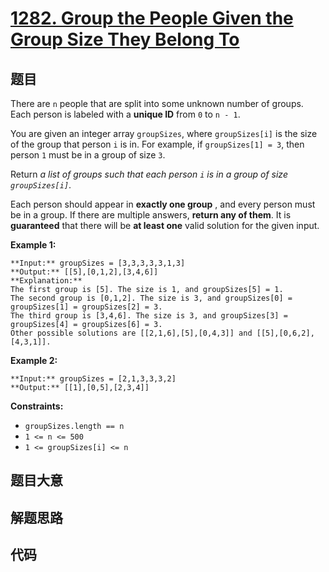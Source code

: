 # [1282. Group the People Given the Group Size They Belong To](https://leetcode.com/problems/group-the-people-given-the-group-size-they-belong-to)

## 题目

There are `n` people that are split into some unknown number of groups. Each
person is labeled with a  **unique ID**  from `0` to `n - 1`.

You are given an integer array `groupSizes`, where `groupSizes[i]` is the size
of the group that person `i` is in. For example, if `groupSizes[1] = 3`, then
person `1` must be in a group of size `3`.

Return  _a list of groups  such that each person `i` is in a group of size
`groupSizes[i]`_.

Each person should appear in  **exactly one group** , and every person must be
in a group. If there are multiple answers, **return any of them**. It is
**guaranteed** that there will be **at least one** valid solution for the
given input.



**Example 1:**

    
    
    **Input:** groupSizes = [3,3,3,3,3,1,3]
    **Output:** [[5],[0,1,2],[3,4,6]]
    **Explanation:** 
    The first group is [5]. The size is 1, and groupSizes[5] = 1.
    The second group is [0,1,2]. The size is 3, and groupSizes[0] = groupSizes[1] = groupSizes[2] = 3.
    The third group is [3,4,6]. The size is 3, and groupSizes[3] = groupSizes[4] = groupSizes[6] = 3.
    Other possible solutions are [[2,1,6],[5],[0,4,3]] and [[5],[0,6,2],[4,3,1]].
    

**Example 2:**

    
    
    **Input:** groupSizes = [2,1,3,3,3,2]
    **Output:** [[1],[0,5],[2,3,4]]
    



**Constraints:**

  * `groupSizes.length == n`
  * `1 <= n <= 500`
  * `1 <= groupSizes[i] <= n`


## 题目大意

## 解题思路

## 代码

```javascript

```
